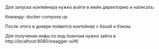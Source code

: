 Для запуска контейнера нужно войти в мейн директорию и написать:

Команду: docker-compose up

После этого в докере появится контейнер с базой и бэком.

Для получения инфы по енд поинтам нужно зайти в http://localhost:8080/swagger-ui/#/
